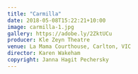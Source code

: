 ```yaml
---
title: "Carmilla"
date: 2018-05-08T15:22:21+10:00
image: carmilla-1.jpg
gallery: https://adobe.ly/2ZktUCu
producer: Kle Zeyn Theatre
venue: La Mama Courthouse, Carlton, VIC
director: Karen Wakeham 
copyright: Janna Hagit Pechersky
---
```

